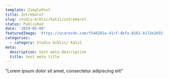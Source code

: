 ```yaml
---
template: SinglePost
title: Intrebare7
slug: studiu-biblic/katz1/intrebare7
status: Published
date: '2019-05-09'
featuredImage: 'https://ucarecdn.com/f540281a-41cf-4bfa-8181-b172e2655fba/-/crop/1632x1777/0,672/-/preview/'
categories:
  - category: Studiu biblic/ Katz1
meta:
  description: test meta description
  title: test meta title
---
```


"Lorem ipsum dolor sit amet, consectetur adipiscing elit"
